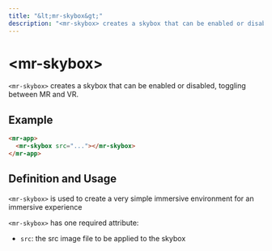 ```yaml
---
title: "&lt;mr-skybox&gt;"
description: "<mr-skybox> creates a skybox that can be enabled or disabled, toggling between MR and VR."
---
```

# &lt;mr-skybox&gt;

`<mr-skybox>` creates a skybox that can be enabled or disabled, toggling between MR and VR.

## Example

```html
<mr-app>
  <mr-skybox src="..."></mr-skybox>
</mr-app>
```

## Definition and Usage

`<mr-skybox>` is used to create a very simple immersive environment for an immersive experience

`<mr-skybox>` has one required attribute:

* `src`: the src image file to be applied to the skybox